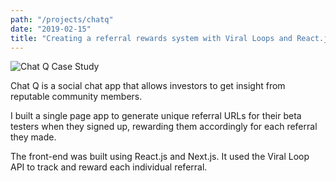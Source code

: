```yaml
---
path: "/projects/chatq"
date: "2019-02-15"
title: "Creating a referral rewards system with Viral Loops and React.js"
---
```

![Chat Q Case Study](/images/ChatQCaseStudy.jpg "Chat Q Case Study Lead Image")

Chat Q is a social chat app that allows investors to get insight from reputable community members.

I built a single page app to generate unique referral URLs for their beta testers when they signed up, rewarding them accordingly for each referral they made.

The front-end was built using React.js and Next.js. It used the Viral Loop API to track and reward each individual referral.
